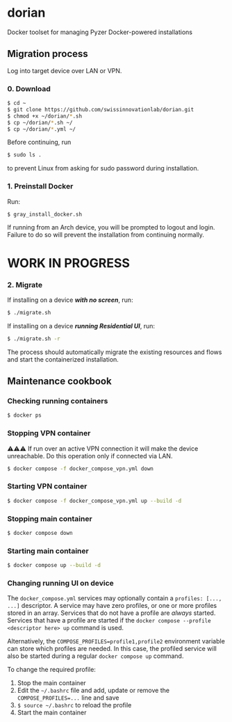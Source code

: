 
# dorian

Docker toolset for managing Pyzer Docker-powered installations

## Migration process

Log into target device over LAN or VPN.

### 0. Download

```sh
$ cd ~
$ git clone https://github.com/swissinnovationlab/dorian.git
$ chmod +x ~/dorian/*.sh
$ cp ~/dorian/*.sh ~/
$ cp ~/dorian/*.yml ~/
```

Before continuing, run

```sh
$ sudo ls .
```

to prevent Linux from asking for sudo password during installation.

### 1. Preinstall Docker

Run:

```sh
$ gray_install_docker.sh
```

If running from an Arch device, you will be prompted to logout and login.
Failure to do so will prevent the installation from continuing normally.

# WORK IN PROGRESS

### 2. Migrate

If installing on a device _**with no screen**_, run:

```sh
$ ./migrate.sh
```

If installing on a device _**running Residential UI**_, run:

```sh
$ ./migrate.sh -r
```

The process should automatically migrate the existing resources and flows and start the containerized installation.

## Maintenance cookbook

### Checking running containers

```sh
$ docker ps
```

### Stopping VPN container

⚠⚠⚠ If run over an active VPN connection it will make the device unreachable.
Do this operation only if connected via LAN.

```sh
$ docker compose -f docker_compose_vpn.yml down
```

### Starting VPN container

```sh
$ docker compose -f docker_compose_vpn.yml up --build -d
```

### Stopping main container

```sh
$ docker compose down
```

### Starting main container

```sh
$ docker compose up --build -d
```

### Changing running UI on device

The `docker_compose.yml` services may optionally contain a `profiles: [..., ...]` descriptor.
A service may have zero profiles, or one or more profiles stored in an array.
Services that do not have a profile are _always_ started.
Services that have a profile are started if the `docker compose --profile <descriptor here> up` command is used.

Alternatively, the `COMPOSE_PROFILES=profile1,profile2` environment variable can store which profiles are needed.
In this case, the profiled service will also be started during a regular `docker compose up` command.

To change the required profile:

1. Stop the main container
2. Edit the `~/.bashrc` file and add, update or remove the `COMPOSE_PROFILES=...` line and save
3. `$ source ~/.bashrc` to reload the profile
4. Start the main container
